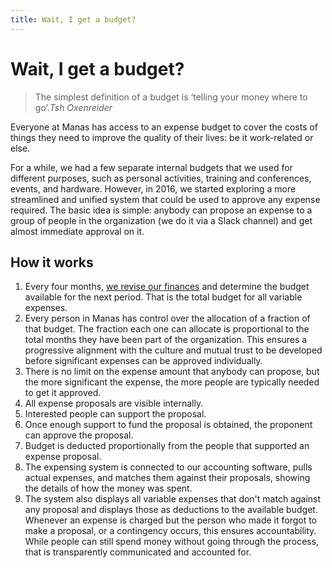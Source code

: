 ```yaml
---
title: Wait, I get a budget?
---
```

# Wait, I get a budget?

> The simplest definition of a budget is ‘telling your money where to go’.<cite>Tsh Oxenreider</cite>

Everyone at Manas has access to an expense budget to cover the costs of things they need to improve the quality of their lives: be it work-related or else.

For a while, we had a few separate internal budgets that we used for different purposes, such as personal activities, training and conferences, events, and hardware. However, in 2016, we started exploring a more streamlined and unified system that could be used to approve any expense required.
The basic idea is simple: anybody can propose an expense to a group of people in the organization (we do it via a Slack channel) and get almost immediate approval on it.

## How it works

1. Every four months, [we revise our finances](https://manas.tech/blog/2019/12/13/automated-financial-modeling/) and determine the budget available for the next period. That is the total budget for all variable expenses.
2. Every person in Manas has control over the allocation of a fraction of that budget. The fraction each one can allocate is proportional to the total months they have been part of the organization. This ensures a progressive alignment with the culture and mutual trust to be developed before significant expenses can be approved individually.
3. There is no limit on the expense amount that anybody can propose, but the more significant the expense, the more people are typically needed to get it approved.
4. All expense proposals are visible internally.
5. Interested people can support the proposal.
6. Once enough support to fund the proposal is obtained, the proponent can approve the proposal.
7. Budget is deducted proportionally from the people that supported an expense proposal.
8. The expensing system is connected to our accounting software, pulls actual expenses, and matches them against their proposals, showing the details of how the money was spent.
9. The system also displays all variable expenses that don't match against any proposal and displays those as deductions to the available budget. Whenever an expense is charged but the person who made it forgot to make a proposal, or a contingency occurs, this ensures accountability. While people can still spend money without going through the process, that is transparently communicated and accounted for.
